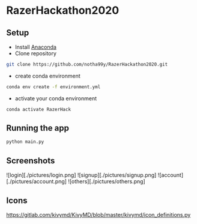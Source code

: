 # RazerHackathon2020
## Setup
- Install [Anaconda](https://www.anaconda.com/)
- Clone repository
```bash
git clone https://github.com/notha99y/RazerHackathon2020.git
```
- create conda environment
```bash
conda env create -f environment.yml
```
- activate your conda environment
```bash
conda activate RazerHack
```

## Running the app
```bash
python main.py
```

## Screenshots
![login][./pictures/login.png]
![signup][./pictures/signup.png]
![account][./pictures/account.png]
![others][./pictures/others.png]

## Icons
https://gitlab.com/kivymd/KivyMD/blob/master/kivymd/icon_definitions.py

